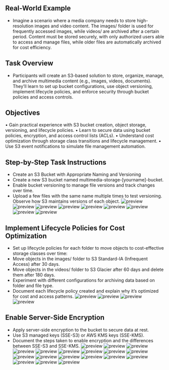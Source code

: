 ## Real-World Example

* Imagine a scenario where a media company needs to store high-resolution images and video content. The images/ folder is used for frequently accessed images, while videos/ are archived after a certain period. Content must be stored securely, with only authorized users able to access and manage files, while older files are automatically archived for cost efficiency.

## Task Overview
* Participants will create an S3-based solution to store, organize, manage, and archive multimedia content (e.g., images, videos, documents). They’ll learn to set up bucket configurations, use object versioning, implement lifecycle policies, and enforce security through bucket policies and access controls.

## Objectives
•	Gain practical experience with S3 bucket creation, object storage, versioning, and lifecycle policies.
•	Learn to secure data using bucket policies, encryption, and access control lists (ACLs).
•	Understand cost optimization through storage class transitions and lifecycle management.
•	Use S3 event notifications to simulate file management automation.

## Step-by-Step Task Instructions
*	Create an S3 Bucket with Appropriate Naming and Versioning
*	Create a new S3 bucket named multimedia-storage-[yourname]-bucket.
*	Enable bucket versioning to manage file versions and track changes over time.
*	Upload a few files with the same name multiple times to test versioning. Observe how S3 maintains versions of each object.
![preview](./images/s3-1.png)
![preview](./images/s3-2.png)
![preview](./images/s3-3.png)
![preview](./images/s3-4.png)
![preview](./images/s3-5.png)
![preview](./images/s3-6.png)
![preview](./images/s3-7.png)
![preview](./images/s3-8.png)
![preview](./images/s3-9.png)

## Implement Lifecycle Policies for Cost Optimization
* Set up lifecycle policies for each folder to move objects to cost-effective storage classes over time:
* Move objects in the images/ folder to S3 Standard-IA (Infrequent Access) after 30 days.
* Move objects in the videos/ folder to S3 Glacier after 60 days and delete them after 180 days.
* Experiment with different configurations for archiving data based on folder and file type.
* Document each lifecycle policy created and explain why it’s optimized for cost and access patterns.
![preview](./images/s3-10.png)
![preview](./images/s3-11.png)
![preview](./images/s3-12.png)
![preview](./images/s3-13.png)
## Enable Server-Side Encryption
* Apply server-side encryption to the bucket to secure data at rest.
* Use S3 managed keys (SSE-S3) or AWS KMS keys (SSE-KMS).
* Document the steps taken to enable encryption and the differences between SSE-S3 and SSE-KMS.                        ![preview](./images/s3-13.png)
![preview](./images/s3-14.png)                            ![preview](./images/s3-15.png)
![preview](./images/s3-16.png)                            ![preview](./images/s3-17.png)
![preview](./images/s3-18.png)
![preview](./images/s3-19.png)
![preview](./images/s3-20.png)
![preview](./images/s3-21.png)                            ![preview](./images/s3-22.png)
![preview](./images/s3-23.png)                            ![preview](./images/s3-24.png)                            ![preview](./images/s3-25.png)                            ![preview](./images/s3-26.png)                            ![preview](./images/s3-27.png)                            ![preview](./images/s3-28.png)                            ![preview](./images/s3-29.png)                            ![preview](./images/s3-30.png)                                                                                